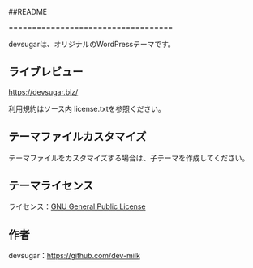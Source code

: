 ##README

===================================

devsugarは、オリジナルのWordPressテーマです。

ライブレビュー
--------------

https://devsugar.biz/


利用規約はソース内 license.txtを参照ください。


テーマファイルカスタマイズ
--------------------------
テーマファイルをカスタマイズする場合は、子テーマを作成してください。


テーマライセンス
----------
ライセンス：[GNU General Public License](http://www.gnu.org/licenses/gpl-2.0.html)

作者
------
devsugar：https://github.com/dev-milk


